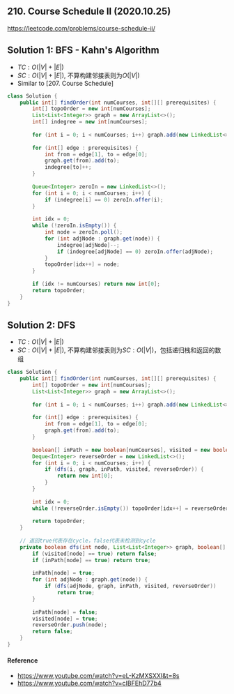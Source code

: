 ## 210. Course Schedule II (2020.10.25)

https://leetcode.com/problems/course-schedule-ii/

## Solution 1: BFS - Kahn's Algorithm

- $TC:O(|V|+|E|)$
- $SC:O(|V|+|E|)$, 不算构建邻接表则为$O(|V|)$
- Similar to [207. Course Schedule]

```java
class Solution {
    public int[] findOrder(int numCourses, int[][] prerequisites) {
        int[] topoOrder = new int[numCourses];
        List<List<Integer>> graph = new ArrayList<>();
        int[] indegree = new int[numCourses];
        
        for (int i = 0; i < numCourses; i++) graph.add(new LinkedList<>());
        
        for (int[] edge : prerequisites) {
            int from = edge[1], to = edge[0];
            graph.get(from).add(to);
            indegree[to]++;
        }
        
        Queue<Integer> zeroIn = new LinkedList<>();
        for (int i = 0; i < numCourses; i++) {
            if (indegree[i] == 0) zeroIn.offer(i);
        }
        
        int idx = 0;
        while (!zeroIn.isEmpty()) {
            int node = zeroIn.poll();
            for (int adjNode : graph.get(node)) {
                indegree[adjNode]--;
                if (indegree[adjNode] == 0) zeroIn.offer(adjNode);
            }
            topoOrder[idx++] = node;
        }
        
        if (idx != numCourses) return new int[0];
        return topoOrder;
    }
}
```

## Solution 2: DFS

- $TC:O(|V|+|E|)$
- $SC:O(|V|+|E|)$, 不算构建邻接表则为$SC:O(|V|)$，包括递归栈和返回的数组

```java
class Solution {
    public int[] findOrder(int numCourses, int[][] prerequisites) {
        int[] topoOrder = new int[numCourses];
        List<List<Integer>> graph = new ArrayList<>();
        
        for (int i = 0; i < numCourses; i++) graph.add(new LinkedList<>());
        
        for (int[] edge : prerequisites) {
            int from = edge[1], to = edge[0];
            graph.get(from).add(to);
        }
        
        boolean[] inPath = new boolean[numCourses], visited = new boolean[numCourses];
        Deque<Integer> reverseOrder = new LinkedList<>();
        for (int i = 0; i < numCourses; i++) {
            if (dfs(i, graph, inPath, visited, reverseOrder)) {
                return new int[0];
            }
        }
        
        int idx = 0;
        while (!reverseOrder.isEmpty()) topoOrder[idx++] = reverseOrder.pop();
        
        return topoOrder;
    }
    
    // 返回true代表存在cycle，false代表未检测到cycle
    private boolean dfs(int node, List<List<Integer>> graph, boolean[] inPath, boolean[] visited, Deque<Integer> reverseOrder) {
        if (visited[node] == true) return false;
        if (inPath[node] == true) return true;
        
        inPath[node] = true;
        for (int adjNode : graph.get(node)) {
            if (dfs(adjNode, graph, inPath, visited, reverseOrder))
                return true;
        }
        
        inPath[node] = false;
        visited[node] = true;
        reverseOrder.push(node);
        return false;
    }
}
```

#### Reference
- https://www.youtube.com/watch?v=eL-KzMXSXXI&t=8s
- https://www.youtube.com/watch?v=cIBFEhD77b4
